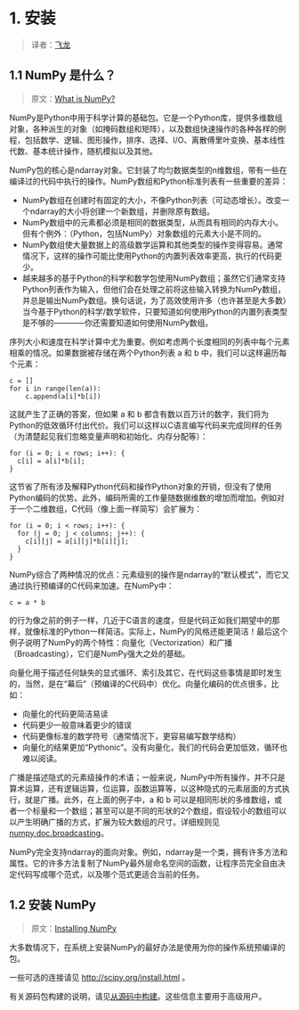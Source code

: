 # 1. 安装

> 译者：[飞龙](https://github.com/wizardforcel)

## 1.1 NumPy 是什么？

> 原文：[What is NumPy?](http://docs.scipy.org/doc/numpy-dev/user/whatisnumpy.html)

NumPy是Python中用于科学计算的基础包。它是一个Python库，提供多维数组对象，各种派生的对象（如掩码数组和矩阵），以及数组快速操作的各种各样的例程，包括数学、逻辑、图形操作，排序、选择、I/O、离散傅里叶变换、基本线性代数、基本统计操作，随机模拟以及其他。

NumPy包的核心是ndarray对象。它封装了均匀数据类型的n维数组，带有一些在编译过的代码中执行的操作。NumPy数组和Python标准列表有一些重要的差异：


+ NumPy数组在创建时有固定的大小，不像Python列表（可动态增长）。改变一个ndarray的大小将创建一个新数组，并删除原有数组。
+ NumPy数组中的元素都必须是相同的数据类型，从而具有相同的内存大小。但有个例外：（Python，包括NumPy）对象数组的元素大小是不同的。
+ NumPy数组使大量数据上的高级数学运算和其他类型的操作变得容易。通常情况下，这样的操作可能比使用Python的内置列表效率更高，执行的代码更少。
+ 越来越多的基于Python的科学和数学包使用NumPy数组；虽然它们通常支持Python列表作为输入，但他们会在处理之前将这些输入转换为NumPy数组，并总是输出NumPy数组。换句话说，为了高效使用许多（也许甚至是大多数）当今基于Python的科学/数学软件，只要知道如何使用Python的内置列表类型是不够的————你还需要知道如何使用NumPy数组。

序列大小和速度在科学计算中尤为重要。例如考虑两个长度相同的列表中每个元素相乘的情况。如果数据被存储在两个Python列表 a 和 b 中，我们可以这样遍历每个元素：

```
c = []
for i in range(len(a)):
    c.append(a[i]*b[i])
```

这就产生了正确的答案，但如果 a 和 b 都含有数以百万计的数字，我们将为Python的低效循环付出代价。我们可以这样以C语言编写代码来完成同样的任务（为清楚起见我们忽略变量声明和初始化、内存分配等）：

```
for (i = 0; i < rows; i++): {
  c[i] = a[i]*b[i];
}
```

这节省了所有涉及解释Python代码和操作Python对象的开销，但没有了使用Python编码的优势。此外，编码所需的工作量随数据维数的增加而增加。例如对于一个二维数组，C代码（像上面一样简写）会扩展为：

```
for (i = 0; i < rows; i++): {
  for (j = 0; j < columns; j++): {
    c[i][j] = a[i][j]*b[i][j];
  }
}
```

NumPy综合了两种情况的优点：元素级别的操作是ndarray的“默认模式”，而它又通过执行预编译的C代码来加速。在NumPy中：

```
c = a * b
```

的行为像之前的例子一样，几近于C语言的速度，但是代码正如我们期望中的那样，就像标准的Python一样简洁。实际上，NumPy的风格还能更简洁！最后这个例子说明了NumPy的两个特性：向量化（Vectorization）和广播（Broadcasting），它们是NumPy强大之处的基础。

向量化用于描述任何缺失的显式循环、索引及其它，在代码这些事情是即时发生的，当然，是在“幕后”（预编译的C代码中）优化。向量化编码的优点很多，比如：

+ 向量化的代码更简洁易读
+ 代码更少一般意味着更少的错误
+ 代码更像标准的数学符号（通常情况下，更容易编写数学结构）
+ 向量化的结果更加“Pythonic”。没有向量化，我们的代码会更加低效，循环也难以阅读。

广播是描述隐式的元素级操作的术语；一般来说，NumPy中所有操作，并不只是算术运算，还有逻辑运算，位运算，函数运算等，以这种隐式的元素层面的方式执行，就是广播。此外，在上面的例子中，a 和 b 可以是相同形状的多维数组，或者一个标量和一个数组；甚至可以是不同的形状的2个数组，假设较小的数组可以以产生明确广播的方式，扩展为较大数组的尺寸。详细规则见 [numpy.doc.broadcasting](http://docs.scipy.org/doc/numpy-dev/user/basics.broadcasting.html#module-numpy.doc.broadcasting)。

NumPy完全支持ndarray的面向对象。例如，ndarray是一个类，拥有许多方法和属性。它的许多方法复制了NumPy最外层命名空间的函数，让程序员完全自由决定代码写成哪个范式，以及哪个范式更适合当前的任务。

## 1.2 安装 NumPy

> 原文：[Installing NumPy](http://docs.scipy.org/doc/numpy-dev/user/install.html)

大多数情况下，在系统上安装NumPy的最好办法是使用为你的操作系统预编译的包。

一些可选的连接请见 http://scipy.org/install.html 。

有关源码包构建的说明，请见[从源码中构建](http://docs.scipy.org/doc/numpy-dev/user/building.html)。这些信息主要用于高级用户。